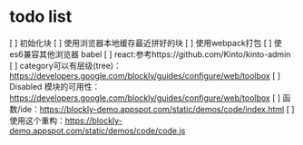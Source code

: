 # todo list

[ ] 初始化块
[ ] 使用浏览器本地缓存最近拼好的块
[ ] 使用webpack打包
[ ] 使es6兼容其他浏览器 babel
[ ] react:参考https://github.com/Kinto/kinto-admin
[ ] category可以有层级(tree)：https://developers.google.com/blockly/guides/configure/web/toolbox
[ ] Disabled 模块的可用性：https://developers.google.com/blockly/guides/configure/web/toolbox
[ ] 函数/ide：https://blockly-demo.appspot.com/static/demos/code/index.html
[ ] 使用这个重构：https://blockly-demo.appspot.com/static/demos/code/code.js
